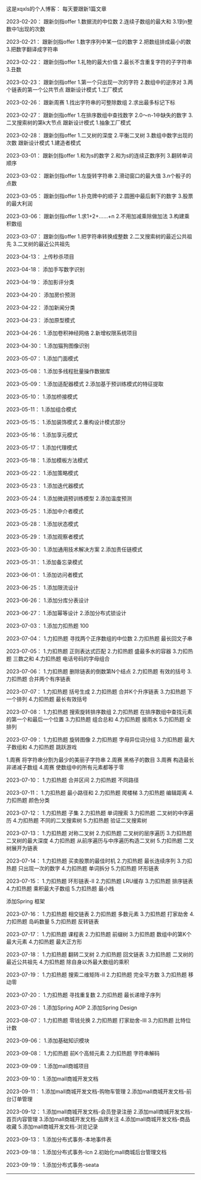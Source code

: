 
这是xqxls的个人博客：
每天要跟新1篇文章

2023-02-20：
跟新剑指offer
1.数据流的中位数
2.连续子数组的最大和
3.1到n整数中1出现的次数

2023-02-21：
跟新剑指offer
1.数字序列中某一位的数字
2.把数组排成最小的数
3.把数字翻译成字符串

2023-02-22：
跟新剑指offer
1.礼物的最大价值
2.最长不含重复字符的子字符串
3.丑数

2023-02-23：
跟新剑指offer
1.第一个只出现一次的字符
2.数组中的逆序对
3.两个链表的第一个公共节点
跟新设计模式
1.工厂模式

2023-02-26：
跟新周赛
1.找出字符串的可整除数组
2.求出最多标记下标

2023-02-27：
跟新剑指offer
1.在排序数组中查找数字
2.0～n-1中缺失的数字
3.二叉搜索树的第k大节点
跟新设计模式
1.抽象工厂模式

2023-02-28：
跟新剑指offer
1.二叉树的深度
2.平衡二叉树
3.数组中数字出现的次数
跟新设计模式
1.建造者模式

2023-03-01：
跟新剑指offer
1.和为s的数字
2.和为s的连续正数序列
3.翻转单词顺序

2023-03-02：
跟新剑指offer
1.左旋转字符串
2.滑动窗口的最大值
3.n个骰子的点数

2023-03-05：
跟新剑指offer
1.扑克牌中的顺子
2.圆圈中最后剩下的数字
3.股票的最大利润

2023-03-06：
跟新剑指offer
1.求1+2+……+n
2.不用加减乘除做加法
3.构建乘积数组

2023-03-07：
跟新剑指offer
1.把字符串转换成整数
2.二叉搜索树的最近公共祖先
3.二叉树的最近公共祖先

2023-04-13：
上传秒杀项目

2023-04-18：
添加手写数字识别

2023-04-19：
添加影评分类

2023-04-20：
添加房价预测

2023-04-22：
添加新闻分类

2023-04-23：
添加原型模式

2023-04-26：
1.添加卷积神经网络
2.新增权限系统项目

2023-04-30：
1.添加猫狗图像识别

2023-05-07：
1.添加门面模式

2023-05-08：
1.添加多线程批量操作数据库

2023-05-09：
1.添加适配器模式
2.添加基于预训练模式的特征提取

2023-05-10：
1.添加桥接模式

2023-05-11：
1.添加组合模式

2023-05-15：
1.添加装饰模式
2.重构设计模式部分

2023-05-16：
1.添加享元模式

2023-05-17：
1.添加代理模式

2023-05-18：
1.添加模板方法模式

2023-05-22：
1.添加策略模式

2023-05-23：
1.添加迭代器模式

2023-05-24：
1.添加微调预训练模型
2.添加温度预测

2023-05-25：
1.添加中介者模式

2023-05-28：
1.添加状态模式

2023-05-29：
1.添加观察者模式

2023-05-30：
1.添加通用技术解决方案
2.添加责任链模式

2023-05-31：
1.添加备忘录模式

2023-06-01：
1.添加访问者模式

2023-06-25：
1.添加限流设计

2023-06-26：
1.添加分库分表设计

2023-06-27：
1.添加幂等设计
2.添加分布式锁设计

2023-07-03：
1.添加力扣热题 100

2023-07-04：
1.力扣热题 寻找两个正序数组的中位数
2.力扣热题 最长回文子串

2023-07-05：
1.力扣热题 正则表达式匹配
2.力扣热题 盛最多水的容器
3.力扣热题 三数之和
4.力扣热题 电话号码的字母组合

2023-07-06：
1.力扣热题 删除链表的倒数第N个结点
2.力扣热题 有效的括号
3.力扣热题 合并两个有序链表

2023-07-07：
1.力扣热题 括号生成
2.力扣热题 合并K个升序链表
3.力扣热题 下一个排列
4.力扣热题 最长有效括号

2023-07-08：
1.力扣热题 搜索旋转排序数组
2.力扣热题 在排序数组中查找元素的第一个和最后一个位置
3.力扣热题 组合总和
4.力扣热题 接雨水
5.力扣热题 全排列

2023-07-09：
1.力扣热题 旋转图像
2.力扣热题 字母异位词分组
3.力扣热题 最大子数组和
4.力扣热题 跳跃游戏

1.周赛 将字符串分割为最少的美丽子字符串
2.周赛 黑格子的数目
3.周赛 构造最长非递减子数组
4.周赛 使数组中的所有元素都等于零

2023-07-10：
1.力扣热题 合并区间
2.力扣热题 不同路径

2023-07-11：
1.力扣热题 最小路径和
2.力扣热题 爬楼梯
3.力扣热题 编辑距离
4.力扣热题 颜色分类

2023-07-12：
1.力扣热题 子集
2.力扣热题 单词搜索
3.力扣热题 二叉树的中序遍历
4.力扣热题 不同的二叉搜索树
5.力扣热题 验证二叉搜索树

2023-07-13：
1.力扣热题 对称二叉树
2.力扣热题 二叉树的层序遍历
3.力扣热题 二叉树的最大深度
4.力扣热题 从前序遍历与中序遍历构造二叉树
5.力扣热题 二叉树展开为链表

2023-07-14：
1.力扣热题 买卖股票的最佳时机
2.力扣热题 最长连续序列
3.力扣热题 只出现一次的数字
4.力扣热题 单词拆分
5.力扣热题 环形链表

2023-07-15：
1.力扣热题 环形链表-II
2.力扣热题 LRU缓存
3.力扣热题 排序链表
4.力扣热题 乘积最大子数组
5.力扣热题 最小栈

添加Spring 框架

2023-07-16：
1.力扣热题 相交链表
2.力扣热题 多数元素
3.力扣热题 打家劫舍
4.力扣热题 岛屿数量
5.力扣热题 反转链表

2023-07-17：
1.力扣热题 课程表
2.力扣热题 前缀树
3.力扣热题 数组中的第K个最大元素
4.力扣热题 最大正方形

2023-07-18：
1.力扣热题 翻转二叉树
2.力扣热题 回文链表
3.力扣热题 二叉树的最近公共祖先
4.力扣热题 除自身以外最大数组的乘积

2023-07-19：
1.力扣热题 搜索二维矩阵-II
2.力扣热题 完全平方数
3.力扣热题 移动零

2023-07-20：
1.力扣热题 寻找重复数
2.力扣热题 最长递增子序列

2023-07-26：
1.添加Spring AOP
2.添加Spring Design

2023-08-07：
1.力扣热题 零钱兑换
2.力扣热题 打家劫舍-III
3.力扣热题 比特位计数

2023-09-06：
1.添加基础知识模块

2023-09-08：
1.力扣热题 前K个高频元素
2.力扣热题 字符串解码

2023-09-09：
1.添加mall商城项目

2023-09-10：
1.添加mall商城开发文档

2023-09-11：
1.添加mall商城开发文档-购物车管理
2.添加mall商城开发文档-前台订单管理

2023-09-12：
1.添加mall商城开发文档-会员登录注册
2.添加mall商城开发文档-首页内容管理
3.添加mall商城开发文档-品牌关注
4.添加mall商城开发文档-商品收藏
5.添加mall商城开发文档-浏览记录

2023-09-13：
1.添加分布式事务-本地事件表

2023-09-18：
1.添加分布式事务-lcn
2.初始化mall商城后台管理文档

2023-09-19：
1.添加分布式事务-seata


---

